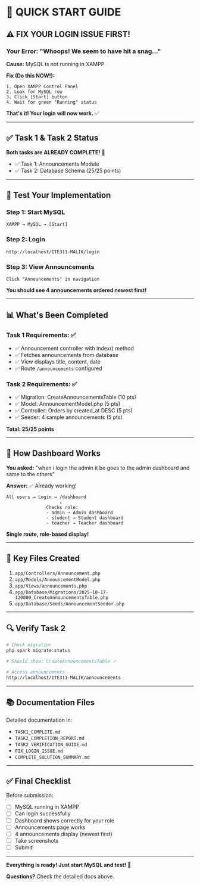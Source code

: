 # 🚀 QUICK START GUIDE

## ⚠️ FIX YOUR LOGIN ISSUE FIRST!

### Your Error: "Whoops! We seem to have hit a snag..."

**Cause:** MySQL is not running in XAMPP

**Fix (Do this NOW!):**

```
1. Open XAMPP Control Panel
2. Look for MySQL row
3. Click [Start] button
4. Wait for green "Running" status
```

**That's it! Your login will now work.** ✅

---

## ✅ Task 1 & Task 2 Status

**Both tasks are ALREADY COMPLETE!** 🎉

- ✅ Task 1: Announcements Module
- ✅ Task 2: Database Schema (25/25 points)

---

## 🧪 Test Your Implementation

### Step 1: Start MySQL
```
XAMPP → MySQL → [Start]
```

### Step 2: Login
```
http://localhost/ITE311-MALIK/login
```

### Step 3: View Announcements
```
Click "Announcements" in navigation
```

**You should see 4 announcements ordered newest first!**

---

## 📊 What's Been Completed

### Task 1 Requirements: ✅
- ✅ Announcement controller with index() method
- ✅ Fetches announcements from database
- ✅ View displays title, content, date
- ✅ Route `/announcements` configured

### Task 2 Requirements: ✅  
- ✅ Migration: CreateAnnouncementsTable (10 pts)
- ✅ Model: AnnouncementModel.php (5 pts)
- ✅ Controller: Orders by created_at DESC (5 pts)
- ✅ Seeder: 4 sample announcements (5 pts)

**Total: 25/25 points**

---

## 🎯 How Dashboard Works

**You asked:** "when i login the admin it be goes to the admin dashboard and same to the others"

**Answer:** ✅ Already working!

```
All users → Login → /dashboard
                    ↓
               Checks role:
               - admin → Admin dashboard
               - student → Student dashboard
               - teacher → Teacher dashboard
```

**Single route, role-based display!**

---

## 📁 Key Files Created

1. `app/Controllers/Announcement.php`
2. `app/Models/AnnouncementModel.php`  
3. `app/Views/announcements.php`
4. `app/Database/Migrations/2025-10-17-120000_CreateAnnouncementsTable.php`
5. `app/Database/Seeds/AnnouncementSeeder.php`

---

## 🔍 Verify Task 2

```bash
# Check migration
php spark migrate:status

# Should show: CreateAnnouncementsTable ✓

# Access announcements
http://localhost/ITE311-MALIK/announcements
```

---

## 📚 Documentation Files

Detailed documentation in:
- `TASK1_COMPLETE.md`
- `TASK2_COMPLETION_REPORT.md`
- `TASK2_VERIFICATION_GUIDE.md`
- `FIX_LOGIN_ISSUE.md`
- `COMPLETE_SOLUTION_SUMMARY.md`

---

## ✅ Final Checklist

Before submission:

- [ ] MySQL running in XAMPP
- [ ] Can login successfully  
- [ ] Dashboard shows correctly for your role
- [ ] Announcements page works
- [ ] 4 announcements display (newest first)
- [ ] Take screenshots
- [ ] Submit!

---

**Everything is ready! Just start MySQL and test!** 🎉

**Questions?** Check the detailed docs above.

